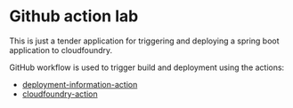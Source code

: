 # Github action lab

This is just a tender application for triggering and deploying a spring boot application to cloudfoundry.

GitHub workflow is used to trigger build and deployment using the actions:

* [deployment-information-action](https://github.com/comsysto/deployment-information-action)
* [cloudfoundry-action](https://github.com/comsysto/cloudfoundry-action)

